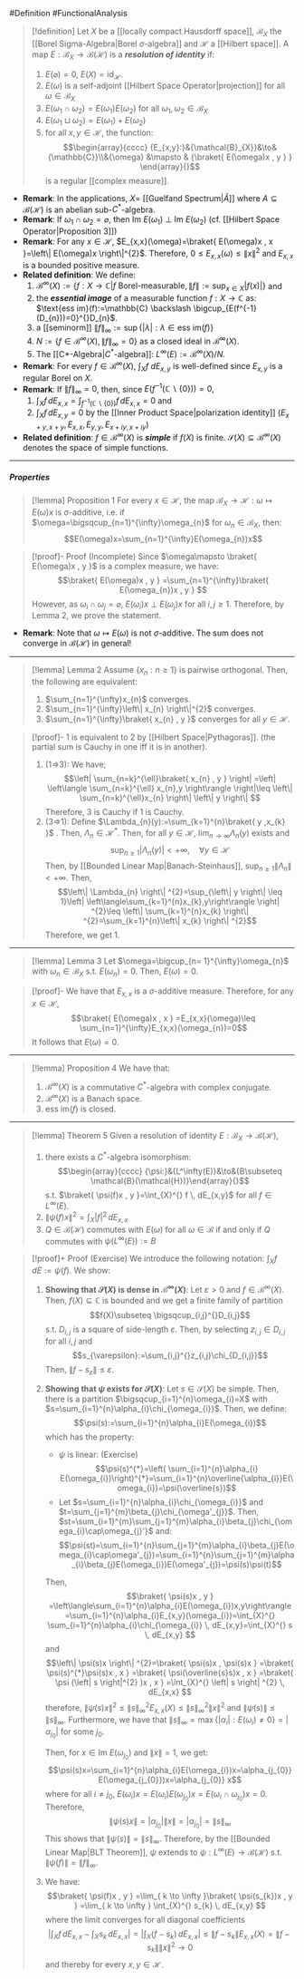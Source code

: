 #Definition #FunctionalAnalysis 

> [!definition]
> Let $X$ be a [[locally compact Hausdorff space]], $\mathcal{B}_{X}$ the [[Borel Sigma-Algebra|Borel $\sigma$-algebra]]  and $\mathcal{H}$ a [[Hilbert space]]. A map $E:\mathcal{B}_{X}\to \mathcal{B}(\mathcal{H})$ is a ***resolution of identity*** if: 
> 1. $E(\varnothing)=0$, $E(X)=\text{id}_{\mathcal{H}}$.
> 2. $E(\omega)$ is a self-adjoint [[Hilbert Space Operator|projection]] for all $\omega\in \mathcal{B}_{X}$
> 3. $E(\omega_{1}\cap\omega_{2})=E(\omega_{1})E(\omega_{2})$ for all $\omega_{1},\omega_{2}\in \mathcal{B}_{X}$
> 4. $E(\omega_{1}\sqcup \omega_{2})=E(\omega_{1})+E(\omega_{2})$
> 5. for all $x,y\in \mathcal{H}$, the function: $$\begin{array}{cccc} {E_{x,y}:}&{\mathcal{B}_{X}}&\to&{\mathbb{C}}\\&{\omega} &\mapsto & {\braket{ E(\omega)x , y } } \end{array}{}$$is a regular [[complex measure]].

- **Remark**: In the applications, $X=$ [[Guelfand Spectrum|$\widehat{A}$]] where $A\subseteq \mathcal{B}(\mathcal{H})$ is an abelian sub-$C^{*}$-algebra.
- **Remark**: If $\omega_{1}\cap\omega_{2}=\varnothing$, then $\text{Im }E(\omega_{1}) {\ \bot\ }\text{Im } E(\omega_{2})$ (cf. [[Hilbert Space Operator|Proposition 3]])
- **Remark**: For any $x\in \mathcal{H}$, $E_{x,x}(\omega)=\braket{ E(\omega)x , x }=\left\| E(\omega)x \right\|^{2}$. Therefore, $0\leq E_{x,x}(\omega)\leq \|x\|^{2}$ and $E_{x,x}$ is a bounded positive measure.
- **Related definition**: We define:
	 1. $\mathcal{B}^\infty(X):=\{ f:X\to \mathbb{C} | f\text{ Borel-measurable}, \left\| f \right\| :=\sup_{x\in X}\left| f(x) \right|  \}$ and 
	 2. the ***essential image*** of a measurable function $f:X\to \mathbb{C}$ as: $\text{ess im}(f):=\mathbb{C} \backslash \bigcup_{E(f^{-1}(D_{n}))=0}^{}D_{n}$. 
	 3. a [[seminorm]] $\|f\|_{\infty}:=\sup\{ \left| \lambda \right|:\lambda\in \text{ess im}(f) \}$
	 4. $N:=\{ f\in \mathcal{B}^\infty(X),\|f\|_{\infty}=0 \}$ as a closed ideal in $\mathcal{B}^\infty(X)$.
	 5. The [[C*-Algebra|$C^{*}$-algebra]]: $L^\infty(E):= \mathcal{B}^\infty(X) / N$.
- **Remark**: For every $f\in \mathcal{B}^\infty(X)$, $\int_{X}^{} f\ dE_{x,y}$ is well-defined since $E_{x,y}$ is a regular Borel on $X$.
- **Remark**: If $\left\| f \right\|_{\infty}=0$, then, since $E(f^{-1}(\mathbb{C} \backslash \{ 0 \}))=0,$
	1. $\int_{X}^{} f \, dE_{x,x}=\int_{f^{-1}(\mathbb{C} \backslash \{ 0 \})}^{} f \, dE_{x,x}=0$ and
	2. $\int_{X}^{} f \, dE_{x,y}=0$ by the [[Inner Product Space|polarization identity]] ($E_{x+y,x+y},E_{x,x},E_{y,y},E_{x+iy,x+iy}$)
- **Related definition**: $f\in \mathcal{B}^\infty(X)$ is ***simple*** if $f(X)$ is finite. $\mathcal{S}(X)\subseteq \mathcal{B}^\infty(X)$ denotes the space of simple functions.

---
##### Properties
> [!lemma] Proposition 1
> For every $x\in \mathcal{H}$, the map $\mathcal{B}_{X}\to \mathcal{H}:\omega\mapsto E(\omega)x$ is $\sigma$-additive, i.e. if $\omega=\bigsqcup_{n=1}^{\infty}\omega_{n}$ for $\omega_{n}\in \mathcal{B}_{X}$, then: $$E(\omega)x=\sum_{n=1}^{\infty}E(\omega_{n})x$$

> [!proof]- Proof (Incomplete)
> Since $\omega\mapsto \braket{ E(\omega)x , y }$ is a complex measure, we have: $$\braket{ E(\omega)x , y } =\sum_{n=1}^{\infty}\braket{ E(\omega_{n})x , y } $$However, as $\omega_{i}\cap\omega_{j}=\varnothing$, $E(\omega_{i})x \ {\bot}\ E(\omega_{j})x$ for all $i,j\geq 1$. Therefore, by Lemma 2, we prove the statement.
- **Remark**: Note that $\omega\mapsto E(\omega)$ is not $\sigma$-additive. The sum does not converge in $\mathcal{B}(\mathcal{H})$ in general!
---
> [!lemma] Lemma 2
> Assume $\{ x_{n}: n\geq 1 \}$ is pairwise orthogonal. Then, the following are equivalent:
> 1. $\sum_{n=1}^{\infty}x_{n}$ converges.
> 2. $\sum_{n=1}^{\infty}\left\| x_{n} \right\|^{2}$ converges.
> 3. $\sum_{n=1}^{\infty}\braket{ x_{n} , y }$ converges for all $y\in \mathcal{H}$.

> [!proof]-
> 1 is equivalent to 2 by [[Hilbert Space|Pythagoras]]. (the partial sum is Cauchy in one iff it is in another).
> 1. (1=>3): We have; $$\left| \sum_{n=k}^{\ell}\braket{ x_{n} , y }  \right| =\left| \left\langle \sum_{n=k}^{\ell} x_{n},y  \right\rangle \right|\leq \left\| \sum_{n=k}^{\ell}x_{n} \right\| \left\| y \right\|  $$Therefore, 3 is Cauchy if 1 is Cauchy.
> 2. (3=>1): Define $\Lambda_{n}(y):=\sum_{k=1}^{n}\braket{ y ,x_{k}  }$ . Then, $\Lambda_{n}\in \mathcal{H}^{*}$. Then, for all $y\in \mathcal{H}$, $\lim_{ n \to \infty }\Lambda_{n}(y)$ exists and $$\sup_{n\geq 1}\left| \Lambda_{n}(y) \right| <+\infty,\quad \forall y\in \mathcal{H}$$Then, by [[Bounded Linear Map|Banach-Steinhaus]], $\sup_{n\geq 1}\left\| \Lambda_{n} \right\|<+\infty$. Then, $$\left\| \Lambda_{n} \right\| ^{2}=\sup_{\left\| y \right\| \leq 1}\left| \left\langle\sum_{k=1}^{n}x_{k},y\right\rangle \right| ^{2}\leq \left\| \sum_{k=1}^{n}x_{k} \right\| ^{2}=\sum_{k=1}^{n}\left\| x_{k} \right\| ^{2}$$Therefore, we get 1. 
---

> [!lemma] Lemma 3
> Let $\omega=\bigcup_{n= 1}^{\infty}\omega_{n}$ with $\omega_{n}\in \mathcal{B}_{X}$ s.t. $E(\omega_{n})=0$. Then, $E(\omega)=0$.

> [!proof]-
> We have that $E_{x,x}$ is a $\sigma$-additive measure. Therefore, for any $x\in \mathcal{H}$, $$\braket{ E(\omega)x , x } =E_{x,x}(\omega)\leq \sum_{n=1}^{\infty}E_{x,x}(\omega_{n})=0$$It follows that $E(\omega)=0$.
---
> [!lemma] Proposition 4
> We have that: 
> 1. $\mathcal{B}^\infty(X)$ is a commutative $C^{*}$-algebra with complex conjugate.
> 2. $\mathcal{B}^\infty(X)$ is a Banach space.
> 3. $\text{ess im}(f)$ is closed.

---
> [!lemma] Theorem 5
> Given a resolution of identity $E:\mathcal{B}_{X}\to \mathcal{B}(\mathcal{H})$, 
> 1. there exists a $C^{*}$-algebra isomorphism: $$\begin{array}{cccc} {\psi:}&{L^\infty(E)}&\to&{B\subseteq \mathcal{B}(\mathcal{H})}\end{array}{}$$s.t. $\braket{ \psi(f)x , y }=\int_{X}^{} f \, dE_{x,y}$ for all $f\in L^\infty(E)$.
> 2. $\|\psi(f)x\|^{2}=\int_{X}^{}  \left| f \right|^{2}\, dE_{x,x}$
> 3. $Q\in \mathcal{B}(\mathcal{H})$ commutes with $E(\omega)$ for all $\omega\in \mathcal{B}$ if and only if $Q$ commutes with $\psi(L^\infty(E)):=B$

> [!proof]+ Proof (Exercise)
> We introduce the following notation: $\int_{X}^{} f \, dE:=\psi(f)$. We show: 
> 1. **Showing that $\mathcal{S}(X)$ is dense in $\mathcal{B}^\infty(X)$**: 
>    Let $\varepsilon>0$ and $f\in \mathcal{B}^\infty(X)$. Then, $f(X)\subseteq \mathbb{C}$ is bounded and we get a finite family of partition $$f(X)\subseteq \bigsqcup_{i,j}^{}D_{i,j}$$ s.t. $D_{i,j}$ is a square of side-length $\varepsilon$. Then, by selecting $z_{i,j}\in D_{i,j}$ for all $i,j$ and $$s_{\varepsilon}:=\sum_{i,j}^{}z_{i,j}\chi_{D_{i,j}}$$Then, $\|f-s_{\varepsilon}\|\leq \varepsilon$. 
> 2. **Showing that $\psi$ exists for $\mathcal{S}(X)$**:
>    Let $s\in \mathcal{S}(X)$ be simple. Then, there is a partition $\bigsqcup_{i=1}^{n}\omega_{i}=X$ with $s=\sum_{i=1}^{n}\alpha_{i}\chi_{\omega_{i}}$. Then, we define:$$\psi(s):=\sum_{i=1}^{n}\alpha_{i}E(\omega_{i})$$which has the property: 
>    - $\psi$ is linear: (Exercise)
>    $$\psi(s)^{*}=\left( \sum_{i=1}^{n}\alpha_{i} E(\omega_{i})\right)^{*}=\sum_{i=1}^{n}\overline{\alpha_{i}}E(\omega_{i})=\psi(\overline{s})$$
>    - Let $s=\sum_{i=1}^{n}\alpha_{i}\chi_{\omega_{i}}$ and $t=\sum_{j=1}^{m}\beta_{j}\chi_{\omega'_{j}}$. Then, $st=\sum_{i=1}^{m}\sum_{j=1}^{m}\alpha_{i}\beta_{j}\chi_{\omega_{i}\cap\omega_{j}'}$ and: $$\psi(st)=\sum_{i=1}^{n}\sum_{j=1}^{m}\alpha_{i}\beta_{j}E(\omega_{i}\cap\omega'_{j})=\sum_{i=1}^{n}\sum_{j=1}^{m}\alpha_{i}\beta_{j}E(\omega_{i})E(\omega'_{j})=\psi(s)\psi(t)$$
>      
>    Then, $$\braket{ \psi(s)x , y } =\left\langle\sum_{i=1}^{n}\alpha_{i}E(\omega_{i})x,y\right\rangle =\sum_{i=1}^{n}\alpha_{i}E_{x,y}(\omega_{i})=\int_{X}^{} \sum_{i=1}^{n}\alpha_{i}\chi_{\omega_{i}} \, dE_{x,y}=\int_{X}^{} s \, dE_{x,y}  $$
>    and $$\left\| \psi(s)x \right\| ^{2}=\braket{ \psi(s)x , \psi(s)x } =\braket{ \psi(s)^{*}\psi(s)x , x } =\braket{ \psi(\overline{s}s)x , x } =\braket{ \psi (\left| s \right|^{2} )x , x } =\int_{X}^{} \left| s \right| ^{2} \, dE_{x,x} $$therefore, $\left\| \psi(s)x \right\|^{2}\leq \|s\|_{\infty}^{2} E_{x,x}(X)\leq\|s\|^{2}_{\infty}\|x\|^{2}$ and $\|\psi(s)\|\leq\|s\|_{\infty}$. Furthermore, we have that $\|s\|_{\infty}=\max\{ \left| \alpha_{i} \right|:E(\omega_{i})\neq 0 \}=\left| \alpha_{j_{0}} \right|$ for some $j_{0}$. 
>     
>     
>    Then, for $x\in \text{Im }E(\omega_{j_{0}})$ and $\|x\|=1$, we get: $$\psi(s)x=\sum_{i=1}^{n}\alpha_{i}E(\omega_{i})x=\alpha_{j_{0}} E(\omega_{j_{0}})x=\alpha_{j_{0}} x$$where for all $i\neq j_{0}$, $E(\omega_{i})x=E(\omega_{i})E(\omega_{j_{0}})x=E(\omega_{i}\cap\omega_{j_{0}})x=0$. Therefore, $$\left\| \psi(s)x \right\| =\left| \alpha_{j_{0}} \right| \|x\|=\left| \alpha_{j_{0}} \right| =\|s\|_{\infty}$$This shows that $\|\psi(s)\|=\|s\|_{\infty}$. Therefore, by the [[Bounded Linear Map|BLT Theorem]], $\psi$ extends to $\psi:L^\infty(E)\to \mathcal{B}(\mathcal{H})$ s.t. $\|\psi(f)\|=\|f\|_{\infty}$.
>  3. We have: $$\braket{ \psi(f)x , y } =\lim_{ k \to \infty }\braket{ \psi(s_{k})x , y } =\lim_{ k \to \infty } \int_{X}^{} s_{k} \, dE_{x,y}  $$where the limit converges for all diagonal coefficients $$\left| \int_{X}^{} f \, dE_{x,x} -\int_{X}^{} s_{k} \, dE_{x,x}  \right|=\left| \int_{X}^{} (f-s_{k}) \, dE_{x,x}  \right|\leq \left\| f-s_{k} \right\| E_{x,x}(X)=\left\| f-s_{k} \right\| \|x\|^{2}\to 0  $$and thereby for every $x,y\in \mathcal{H}$.
>   
 
